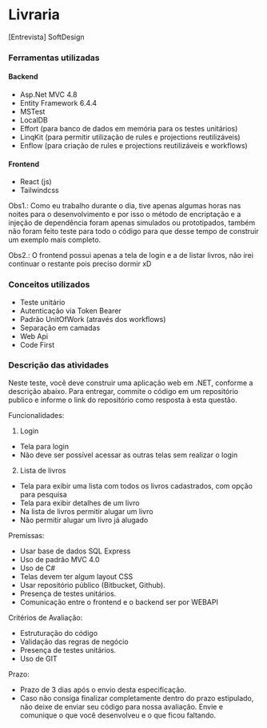 # Livraria
[Entrevista] SoftDesign

### Ferramentas utilizadas
#### Backend
- Asp.Net MVC 4.8
- Entity Framework 6.4.4
- MSTest
- LocalDB
- Effort (para banco de dados em memória para os testes unitários)
- LinqKit (para permitir utilização de rules e projections reutilizáveis)
- Enflow (para criação de rules e projections reutilizáveis e workflows)

#### Frontend
- React (js)
- Tailwindcss

Obs1.: Como eu trabalho durante o dia, tive apenas algumas horas nas noites para o desenvolvimento e por isso o método de encriptação e a injeção de dependência foram apenas simulados ou prototipados, também não foram feito teste para todo o código para que desse tempo de construir um exemplo mais completo.

Obs2.: O frontend possui apenas a tela de login e a de listar livros, não irei continuar o restante pois preciso dormir xD


### Conceitos utilizados

- Teste unitário
- Autenticação via Token Bearer
- Padrão UnitOfWork (através dos workflows)
- Separação em camadas
- Web Api
- Code First

### Descrição das atividades
Neste teste, você deve construir uma aplicação web em .NET, conforme a descrição abaixo.
Para entregar, commite o código em um repositório publico e informe o link do repositório como resposta à esta questão.


Funcionalidades:
1) Login
- Tela para login
- Não deve ser possível acessar as outras telas sem realizar o login


2) Lista de livros
- Tela para exibir uma lista com todos os livros cadastrados, com opção para pesquisa
- Tela para exibir detalhes de um livro
- Na lista de livros permitir alugar um livro
- Não permitir alugar um livro já alugado


Premissas:
- Usar base de dados SQL Express
- Uso de padrão MVC 4.0
- Uso de C#
- Telas devem ter algum layout CSS
- Usar repositório público (Bitbucket, Github).
- Presença de testes unitários.
- Comunicação entre o frontend e o backend ser por WEBAPI

Critérios de Avaliação:
- Estruturação do código
- Validação das regras de negócio
- Presença de testes unitários.
- Uso de GIT


Prazo:
- Prazo de 3 dias após o envio desta especificação.
- Caso não consiga finalizar completamente dentro do prazo estipulado, não deixe de enviar seu código para nossa avaliação. Envie e comunique o que você desenvolveu e o que ficou faltando.

